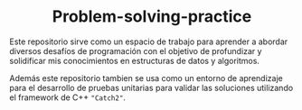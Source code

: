 <h1 align="center">Problem-solving-practice</h1>

Este repositorio sirve como un espacio de trabajo para aprender a abordar diversos desafíos de programación con el objetivo de profundizar y solidificar mis conocimientos en estructuras de datos y algoritmos.

Además este repositorio tambien se usa como un entorno de aprendizaje para el desarrollo de pruebas unitarias para validar las soluciones utilizando el framework de C++ ``"Catch2"``.